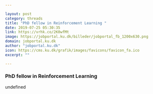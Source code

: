 ```yaml
---

layout: post
category: threads
title: "PhD fellow in Reinforcement Learning "
date: 2019-07-25 05:30:35
link: https://vrhk.co/2K0wfMt
image: https://jobportal.ku.dk/billeder/jobportal_fb_1200x630.png
domain: jobportal.ku.dk
author: "jobportal.ku.dk"
icon: https://cms.ku.dk/grafik/images/favicons/favicon_fa.ico
excerpt: ""

---
```


### PhD fellow in Reinforcement Learning 

undefined